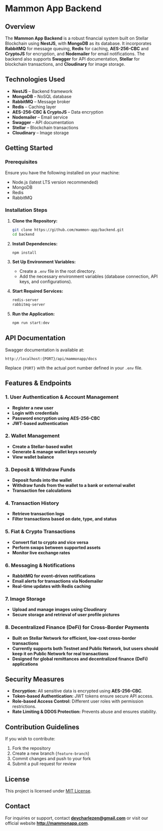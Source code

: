 # Mammon App Backend

## Overview
The **Mammon App Backend** is a robust financial system built on Stellar Blockchain using **NestJS**, with **MongoDB** as its database. It incorporates **RabbitMQ** for message queuing, **Redis** for caching, **AES-256-CBC** and **CryptoJS** for encryption, and **Nodemailer** for email notifications. The backend also supports **Swagger** for API documentation, **Stellar** for blockchain transactions, and **Cloudinary** for image storage.

## Technologies Used
- **NestJS** – Backend framework
- **MongoDB** – NoSQL database
- **RabbitMQ** – Message broker
- **Redis** – Caching layer
- **AES-256-CBC & CryptoJS** – Data encryption
- **Nodemailer** – Email service
- **Swagger** – API documentation
- **Stellar** – Blockchain transactions
- **Cloudinary** – Image storage

## Getting Started

### Prerequisites
Ensure you have the following installed on your machine:
- Node.js (latest LTS version recommended)
- MongoDB
- Redis
- RabbitMQ

### Installation Steps
1. **Clone the Repository:**
   ```sh
   git clone https://github.com/mammon-app/backend.git
   cd backend
   ```
2. **Install Dependencies:**
   ```sh
   npm install
   ```
3. **Set Up Environment Variables:**
   - Create a `.env` file in the root directory.
   - Add the necessary environment variables (database connection, API keys, and configurations).

4. **Start Required Services:**
   ```sh
   redis-server
   rabbitmq-server
   ```

5. **Run the Application:**
   ```sh
   npm run start:dev
   ```

## API Documentation
Swagger documentation is available at:
```
http://localhost:{PORT}/api/mammonapp/docs
```
Replace `{PORT}` with the actual port number defined in your `.env` file.

## Features & Endpoints

### 1. **User Authentication & Account Management**
- **Register a new user**
- **Login with credentials**
- **Password encryption using AES-256-CBC**
- **JWT-based authentication**

### 2. **Wallet Management**
- **Create a Stellar-based wallet**
- **Generate & manage wallet keys securely**
- **View wallet balance**

### 3. **Deposit & Withdraw Funds**
- **Deposit funds into the wallet**
- **Withdraw funds from the wallet to a bank or external wallet**
- **Transaction fee calculations**

### 4. **Transaction History**
- **Retrieve transaction logs**
- **Filter transactions based on date, type, and status**

### 5. **Fiat & Crypto Transactions**
- **Convert fiat to crypto and vice versa**
- **Perform swaps between supported assets**
- **Monitor live exchange rates**

### 6. **Messaging & Notifications**
- **RabbitMQ for event-driven notifications**
- **Email alerts for transactions via Nodemailer**
- **Real-time updates with Redis caching**

### 7. **Image Storage**
- **Upload and manage images using Cloudinary**
- **Secure storage and retrieval of user profile pictures**

### 8. **Decentralized Finance (DeFi) for Cross-Border Payments**
- **Built on Stellar Network for efficient, low-cost cross-border transactions**
- **Currently supports both **Testnet** and **Public Network**, but users should keep it on **Public Network** for real transactions**
- **Designed for global remittances and decentralized finance (DeFi) applications**

## Security Measures
- **Encryption:** All sensitive data is encrypted using **AES-256-CBC**.
- **Token-based Authentication:** JWT tokens ensure secure API access.
- **Role-based Access Control:** Different user roles with permission restrictions.
- **Rate Limiting & DDOS Protection:** Prevents abuse and ensures stability.

## Contribution Guidelines
If you wish to contribute:
1. Fork the repository
2. Create a new branch (`feature-branch`)
3. Commit changes and push to your fork
4. Submit a pull request for review

## License
This project is licensed under [MIT License](LICENSE).

## Contact
For inquiries or support, contact **devcharlezen@gmail.com** or visit our official website **http://mammonapp.com**.

